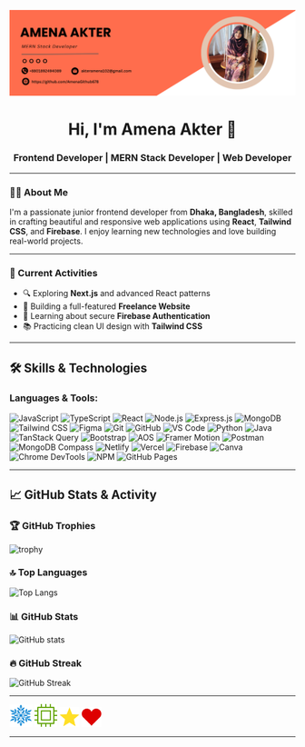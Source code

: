 ![Banner](https://github.com/AmenaGithub678/AmenaGithub678/blob/main/Cover.png)


<h1 align="center">Hi, I'm Amena Akter 👋</h1>
<h3 align="center">Frontend Developer | MERN Stack Developer | Web Developer</h3>

---
### 👩‍💻 About Me

I'm a passionate junior frontend developer from **Dhaka, Bangladesh**, skilled in crafting beautiful and responsive web applications using **React**, **Tailwind CSS**, and **Firebase**. I enjoy learning new technologies and love building real-world projects.

---

### 🔭 Current Activities

- 🔍 Exploring **Next.js** and advanced React patterns  
- 🧳 Building a full-featured **Freelance Website**  
- 🔐 Learning about secure **Firebase Authentication**  
- 📚 Practicing clean UI design with **Tailwind CSS**

---
## 🛠️ Skills & Technologies

<h3 align="left">Languages & Tools:</h3>
<p align="left">
 <img src="https://img.shields.io/badge/JavaScript-F7DF1E?logo=javascript&logoColor=black" alt="JavaScript" />
  <img src="https://img.shields.io/badge/TypeScript-3178C6?logo=typescript&logoColor=white" alt="TypeScript" />
  <img src="https://img.shields.io/badge/React-61DAFB?logo=react&logoColor=black" alt="React" />
  <img src="https://img.shields.io/badge/Node.js-339933?logo=node.js&logoColor=white" alt="Node.js" />
  <img src="https://img.shields.io/badge/Express.js-000000?logo=express&logoColor=white" alt="Express.js" />
  <img src="https://img.shields.io/badge/MongoDB-47A248?logo=mongodb&logoColor=white" alt="MongoDB" />
  <img src="https://img.shields.io/badge/Tailwind_CSS-06B6D4?logo=tailwind-css&logoColor=white" alt="Tailwind CSS" />
  <img src="https://img.shields.io/badge/Figma-F24E1E?logo=figma&logoColor=white" alt="Figma" />
  <img src="https://img.shields.io/badge/Git-F05032?logo=git&logoColor=white" alt="Git" />
  <img src="https://img.shields.io/badge/GitHub-181717?logo=github&logoColor=white" alt="GitHub" />
  <img src="https://img.shields.io/badge/VS_Code-007ACC?logo=visual-studio-code&logoColor=white" alt="VS Code" />
  <img src="https://img.shields.io/badge/Python-3776AB?logo=python&logoColor=white" alt="Python" />
  <img src="https://img.shields.io/badge/Java-007396?logo=java&logoColor=white" alt="Java" />
  <img src="https://img.shields.io/badge/TanStack_Query-FF4154?logo=tanstack&logoColor=white" alt="TanStack Query" />
  <img src="https://img.shields.io/badge/Bootstrap-7952B3?logo=bootstrap&logoColor=white" alt="Bootstrap" />
  <img src="https://img.shields.io/badge/AOS-000000?logo=aos&logoColor=white" alt="AOS" />
  <img src="https://img.shields.io/badge/Framer_Motion-0055FF?logo=framer&logoColor=white" alt="Framer Motion" />
  <img src="https://img.shields.io/badge/Postman-FF6C37?logo=postman&logoColor=white" alt="Postman" />
  <img src="https://img.shields.io/badge/MongoDB_Compass-47A248?logo=mongodb&logoColor=white" alt="MongoDB Compass" />
  <img src="https://img.shields.io/badge/Netlify-00C7B7?logo=netlify&logoColor=white" alt="Netlify" />
  <img src="https://img.shields.io/badge/Vercel-000000?logo=vercel&logoColor=white" alt="Vercel" />
  <img src="https://img.shields.io/badge/Firebase-FFCA28?logo=firebase&logoColor=black" alt="Firebase" />
  <img src="https://img.shields.io/badge/Canva-00C4CC?style=flat&logo=canva&logoColor=white" alt="Canva" />
<img src="https://img.shields.io/badge/Chrome-4285F4?logo=google-chrome&logoColor=white" alt="Chrome DevTools" />
  <img src="https://img.shields.io/badge/NPM-CB3837?logo=npm&logoColor=white" alt="NPM" />
<img src="https://img.shields.io/badge/GitHub_Pages-000000?logo=github&logoColor=white" alt="GitHub Pages" />

</p>

---



## 📈 GitHub Stats & Activity

### 🏆 GitHub Trophies
![trophy](https://github-profile-trophy.vercel.app/?username=AmenaGithub678&theme=onedark)

### 🔝 Top Languages
![Top Langs](https://github-readme-stats.vercel.app/api/top-langs/?username=AmenaGithub678&layout=compact&theme=tokyonight)

### 📊 GitHub Stats
![GitHub stats](https://github-readme-stats.vercel.app/api?username=AmenaGithub678&show_icons=true&count_private=true&theme=tokyonight)

### 🔥 GitHub Streak
![GitHub Streak](https://github-readme-streak-stats.herokuapp.com/?user=AmenaGithub678&theme=tokyonight)

---

<a href='https://archiveprogram.github.com/'><img src='https://raw.githubusercontent.com/acervenky/animated-github-badges/master/assets/acbadge.gif' width='40' height='40'></a>
<a href='https://docs.github.com/en/developers'><img src='https://raw.githubusercontent.com/acervenky/animated-github-badges/master/assets/devbadge.gif' width='40' height='40'></a>
<a href='https://stars.github.com/'><img src='https://raw.githubusercontent.com/acervenky/animated-github-badges/master/assets/starbadge.gif' width='35' height='35'></a>
<a href='https://docs.github.com/en/github/supporting-the-open-source-community-with-github-sponsors'><img src='https://raw.githubusercontent.com/acervenky/animated-github-badges/master/assets/sponsorbadge.gif' width='35' height='35'></a>

---
